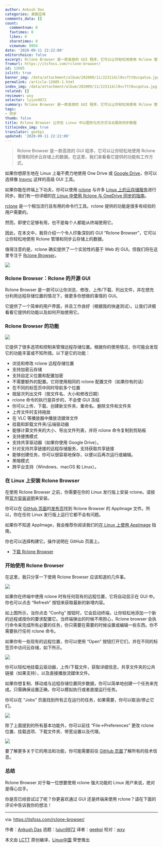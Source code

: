 ```yaml
---
author: Ankush Das
categories: 桌面应用
comments_data: []
count:
  commentnum: 0
  favtimes: 0
  likes: 0
  sharetimes: 0
  viewnum: 9954
date: '2020-09-11 22:22:00'
editorchoice: false
excerpt: Rclone Browser 是一款高效的 GUI 程序，它可以让你轻松地使用 Rclone 管理和同步云存储上的数据。在这里，我们来看看它提供的功能和工作方式。
fromurl: https://itsfoss.com/rclone-browser/
id: 12605
islctt: true
banner_img: /data/attachment/album/202009/11/223114il0vcftt0ucqatua.jpg
permalink: /article-12605-1.html
index_img: /data/attachment/album/202009/11/223114il0vcftt0ucqatua.jpg.thumb.jpg
related: []
reviewer: wxy
selector: lujun9972
summary: Rclone Browser 是一款高效的 GUI 程序，它可以让你轻松地使用 Rclone 管理和同步云存储上的数据。在这里，我们来看看它提供的功能和工作方式。
tags:
- 同步
thumb: false
title: Rclone Browser 让你在 Linux 中以图形化的方式与云服务同步数据
titleindex_img: true
translator: geekpi
updated: '2020-09-11 22:22:00'
---
```



> 
> Rclone Browser 是一款高效的 GUI 程序，它可以让你轻松地使用 Rclone 管理和同步云存储上的数据。在这里，我们来看看它提供的功能和工作方式。
> 
> 
> 


如果你想原生地在 Linux 上毫不费力地使用 One Drive 或 [Google Drive](https://itsfoss.com/use-google-drive-linux/)，你可以选择像 [Insync](https://itsfoss.com/recommends/insync/) 这样的高级 GUI 工具。


如果你能在终端上下功夫，你可以使用 [rclone](https://rclone.org/) 与许多 [Linux 上的云存储服务](https://itsfoss.com/cloud-services-linux/)进行同步。我们有一份详细的[在 Linux 中使用 Rclone 与 OneDrive 同步的指南](https://itsfoss.com/use-onedrive-linux-rclone/)。


[rclone](https://rclone.org/) 是一个相当流行且有用的命令行工具。rclone 提供的功能是很多有经验的用户需要的。


然而，即使它足够有用，也不是每个人都能从终端使用它。


因此，在本文中，我将介绍一个令人印象深刻的 GUI “Rclone Browser”，它可以让你轻松地使用 Rclone 管理和同步云存储上的数据。


值得注意的是，rclone 确实提供了一个实验性的基于 Web 的 GUI。但我们将在这里专注于 [Rclone Browser](https://github.com/kapitainsky/RcloneBrowser)。


![](/data/attachment/album/202009/11/223114il0vcftt0ucqatua.jpg)


### Rclone Browser：Rclone 的开源 GUI


Rclone Browser 是一款可以让你浏览、修改、上传/下载、列出文件，并在想充分利用远程存储位置的情况下，做更多你想做的事情的 GUI。


它提供了一个简单的用户界面，并且工作良好（根据我的快速测试）。让我们详细看看它提供的功能以及如何开始使用它。


### Rclone Browser 的功能


![](/data/attachment/album/202009/11/222932jnu89k9oc19ylb1f.jpg)


它提供了很多选项和控制来管理远程存储位置。根据你的使用情况，你可能会发现它的功能丰富或不知所措。以下是它的功能：


* 浏览和修改 rclone 远程存储位置
* 支持加密云存储
* 支持自定义位置和配置加密
* 不需要额外的配置。它将使用相同的 rclone 配置文件（如果你有的话）
* 在不同的标签页中同时导航多个位置
* 按层次列出文件（按文件名、大小和修改日期）
* rclone 命令的执行是异步的，不会使 GUI 冻结
* 你可以上传、下载、创建新文件夹、重命名、删除文件和文件夹
* 上传文件时支持拖放
* 在 VLC 等播放器中播放流媒体文件
* 挂载和卸载文件夹/云端驱动器
* 能够计算文件夹的大小、导出文件列表，并将 rclone 命令复制到剪贴板
* 支持便携模式
* 支持共享驱动器（如果你使用 Google Drive）。
* 针对支持共享链接的远程存储服务，支持获取共享链接
* 能够创建任务，你可以很容易地保存，以便以后再次运行或编辑。
* 黑暗模式
* 跨平台支持（Windows、macOS 和 Linux）。


### 在 Linux 上安装 Rclone Browser


在使用 Rclone Browser 之前，你需要在你的 Linux 发行版上安装 rclone。请按照[官方安装说明](https://rclone.org/install/)来安装。


你可以在 [GitHub 页面](https://github.com/kapitainsky/RcloneBrowser)的[发布页](https://github.com/kapitainsky/RcloneBrowser/releases/tag/1.8.0)找到 Rclone Browser 的 AppImage 文件。所以，你在任何 Linux 发行版上运行它都不会有问题。


如果你不知道 AppImage，我会推荐你阅读我们的[在 Linux 上使用 AppImage](https://itsfoss.com/use-appimage-linux/) 指南。


你也可以选择构建它。操作说明在 GitHub 页面上。


* [下载 Rclone Browser](https://github.com/kapitainsky/RcloneBrowser)


### 开始使用 Rclone Browser


在这里，我只分享一下使用 Rclone Browser 应该知道的几件事。


![](/data/attachment/album/202009/11/223002pymyajzymidvzpmi.png)


如果你在终端中使用 rclone 时有任何现有的远程位置，它将自动显示在 GUI 中。你也可以点击 “Refresh” 按钮来获取最新的新增内容。


如上图所示，当你点击 “Config” 按钮时，它会启动终端，让你轻松地添加一个新的远程或按你的要求配置它。当终端弹出的时候不用担心，Rclone browser 会执行命令来完成所有必要的任务，你只需要在需要的时候设置或编辑一些东西。你不需要执行任何 rclone 命令。


如果你有一些现有的远程位置，你可以使用 “Open” 按钮打开它们，并在不同的标签页中访问云存储，如下所示。


![](/data/attachment/album/202009/11/223011twxwvwv3ivl3rvmv.png)


你可以轻松地挂载云驱动器，上传/下载文件，获取详细信息，共享文件夹的公共链接（如果支持），以及直接播放流媒体文件。


如果你想复制、移动或与远程存储位置同步数据，你可以简单地创建一个任务来完成。只需确保设置正确，你可以模拟执行或者直接运行任务。


你可以在 “Jobs” 页面找到所有正在运行的任务，如果需要，你可以取消/停止它们。


![](/data/attachment/album/202009/11/223038wc8hupt7uv0j80t3.jpg)


除了上面提到的所有基本功能外，你可以前往 “File->Preferences” 更改 rclone 位置、挂载选项、下载文件夹、带宽设置以及代理。


![](/data/attachment/album/202009/11/223051feio287h72zt00p8.jpg)


要了解更多关于它的用法和功能，你可能需要前往 [GitHub 页面](https://github.com/kapitainsky/RcloneBrowser)了解所有的技术信息。


### 总结


Rclone Browser 对于每一位想要使用 rclone 强大功能的 Linux 用户来说，绝对是得心应手。


你是否已经尝试过了呢？你更喜欢通过 GUI 还是终端来使用 rclone？请在下面的评论中告诉我你的想法！




---


via: <https://itsfoss.com/rclone-browser/>


作者：[Ankush Das](https://itsfoss.com/author/ankush/) 选题：[lujun9972](https://github.com/lujun9972) 译者：[geekpi](https://github.com/geekpi) 校对：[wxy](https://github.com/wxy)


本文由 [LCTT](https://github.com/LCTT/TranslateProject) 原创编译，[Linux中国](https://linux.cn/) 荣誉推出